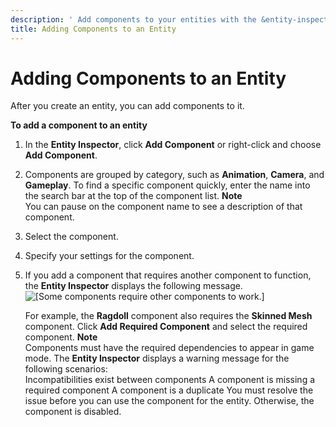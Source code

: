 ```yaml
---
description: ' Add components to your entities with the &entity-inspector; in &ALYlong;. '
title: Adding Components to an Entity
---
```

# Adding Components to an Entity<a name="component-working-adding"></a>

After you create an entity, you can add components to it\. 

**To add a component to an entity**

1. In the **Entity Inspector**, click **Add Component** or right\-click and choose **Add Component**\.

1. Components are grouped by category, such as **Animation**, **Camera**, and **Gameplay**\. To find a specific component quickly, enter the name into the search bar at the top of the component list\. 
**Note**  
You can pause on the component name to see a description of that component\. 

1. Select the component\. 

1. Specify your settings for the component\.

1. If you add a component that requires another component to function, the **Entity Inspector** displays the following message\.  
![\[Some components require other components to work.\]](/images/userguide/component/component-working-adding.png)

   For example, the **Ragdoll** component also requires the **Skinned Mesh** component\. Click **Add Required Component** and select the required component\.
**Note**  
Components must have the required dependencies to appear in game mode\. The **Entity Inspector** displays a warning message for the following scenarios:  
Incompatibilities exist between components
A component is missing a required component
A component is a duplicate
You must resolve the issue before you can use the component for the entity\. Otherwise, the component is disabled\.